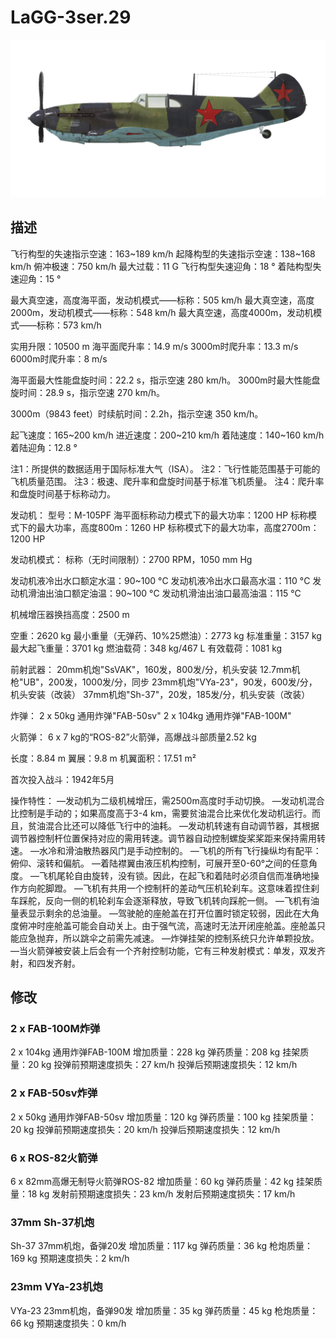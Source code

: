 ﻿# LaGG-3ser.29

![lagg3s29](../images/lagg3s29.png)

## 描述

飞行构型的失速指示空速：163~189 km/h
起降构型的失速指示空速：138~168 km/h
俯冲极速：750 km/h
最大过载：11 G
飞行构型失速迎角：18 °
着陆构型失速迎角：15 °

最大真空速，高度海平面，发动机模式——标称：505 km/h
最大真空速，高度2000m，发动机模式——标称：548 km/h
最大真空速，高度4000m，发动机模式——标称：573 km/h

实用升限：10500 m
海平面爬升率：14.9 m/s
3000m时爬升率：13.3 m/s
6000m时爬升率：8 m/s

海平面最大性能盘旋时间：22.2 s，指示空速 280 km/h。
3000m时最大性能盘旋时间：28.9 s，指示空速 270 km/h。

3000m（9843 feet）时续航时间：2.2h，指示空速 350 km/h。

起飞速度：165~200 km/h
进近速度：200~210 km/h
着陆速度：140~160 km/h
着陆迎角：12.8 °

注1：所提供的数据适用于国际标准大气（ISA）。
注2：飞行性能范围基于可能的飞机质量范围。
注3：极速、爬升率和盘旋时间基于标准飞机质量。
注4：爬升率和盘旋时间基于标称动力。

发动机：
型号：M-105PF
海平面标称动力模式下的最大功率：1200 HP
标称模式下的最大功率，高度800m：1260 HP
标称模式下的最大功率，高度2700m：1200 HP

发动机模式：
标称（无时间限制）：2700 RPM，1050 mm Hg

发动机液冷出水口额定水温：90~100 °C
发动机液冷出水口最高水温：110 °C
发动机滑油出油口额定油温：90~100 °C
发动机滑油出油口最高油温：115 °C

机械增压器换挡高度：2500 m

空重：2620 kg
最小重量（无弹药、10%25燃油）：2773 kg
标准重量：3157 kg
最大起飞重量：3701 kg
燃油载荷：348 kg/467 L
有效载荷：1081 kg

前射武器：
20mm机炮"SsVAK"，160发，800发/分，机头安装
12.7mm机枪"UB"，200发，1000发/分，同步
23mm机炮"VYa-23"，90发，600发/分，机头安装（改装）
37mm机炮"Sh-37"，20发，185发/分，机头安装（改装）

炸弹：
2 x 50kg 通用炸弹"FAB-50sv"
2 x 104kg 通用炸弹"FAB-100M"

火箭弹：
6 x 7 kg的“ROS-82”火箭弹，高爆战斗部质量2.52 kg

长度：8.84 m
翼展：9.8 m
机翼面积：17.51 m²

首次投入战斗：1942年5月

操作特性：
—发动机为二级机械增压，需2500m高度时手动切换。
—发动机混合比控制是手动的；如果高度高于3-4 km，需要贫油混合比来优化发动机运行。而且，贫油混合比还可以降低飞行中的油耗。
—发动机转速有自动调节器，其根据调节器控制杆位置保持对应的需用转速。调节器自动控制螺旋桨桨距来保持需用转速。
—水冷和滑油散热器风门是手动控制的。
—飞机的所有飞行操纵均有配平：俯仰、滚转和偏航。
—着陆襟翼由液压机构控制，可展开至0-60°之间的任意角度。
—飞机尾轮自由旋转，没有锁。因此，在起飞和着陆时必须自信而准确地操作方向舵脚蹬。
—飞机有共用一个控制杆的差动气压机轮刹车。这意味着捏住刹车踩舵，反向一侧的机轮刹车会逐渐释放，导致飞机转向踩舵一侧。
—飞机有油量表显示剩余的总油量。
—驾驶舱的座舱盖在打开位置时锁定较弱，因此在大角度俯冲时座舱盖可能会自动关上。由于强气流，高速时无法开闭座舱盖。座舱盖只能应急抛弃，所以跳伞之前需先减速。
—炸弹挂架的控制系统只允许单颗投放。
—当火箭弹被安装上后会有一个齐射控制功能，它有三种发射模式：单发，双发齐射，和四发齐射。

## 修改


### 2 x FAB-100M炸弹

2 x 104kg 通用炸弹FAB-100M
增加质量：228 kg
弹药质量：208 kg
挂架质量：20 kg
投弹前预期速度损失：27 km/h
投弹后预期速度损失：12 km/h

### 2 x FAB-50sv炸弹

2 x 50kg 通用炸弹FAB-50sv
增加质量：120 kg
弹药质量：100 kg
挂架质量：20 kg
投弹前预期速度损失：20 km/h
投弹后预期速度损失：12 km/h﻿

### 6 x ROS-82火箭弹

6 x 82mm高爆无制导火箭弹ROS-82
增加质量：60 kg
弹药质量：42 kg
挂架质量：18 kg
发射前预期速度损失：23 km/h
发射后预期速度损失：17 km/h

### 37mm Sh-37机炮

Sh-37 37mm机炮，备弹20发
增加质量：117 kg
弹药质量：36 kg
枪炮质量：169 kg
预期速度损失：2 km/h

### 23mm VYa-23机炮

VYa-23 23mm机炮，备弹90发
增加质量：35 kg
弹药质量：45 kg
枪炮质量：66 kg
预期速度损失：0 km/h